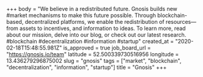 +++
body = "We believe in a redistributed future. Gnosis builds new #market mechanisms to make this future possible. Through blockchain-based, decentralized platforms, we enable the redistribution of resources—from assets to incentives, and information to ideas. To learn more, read about our mission, delve into our blog, or check out our latest research. #blockchain #decentralization #information #startup"
created_at = "2020-02-18T15:48:55.981Z"
is_approved = true
job_board_url = "https://gnosis.io/team"
latitude = 52.500339730516956
longitude = 13.436279296875002
slug = "gnosis"
tags = ["market", "blockchain", "decentralization", "information", "startup"]
title = "Gnosis"
+++
